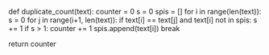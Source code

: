 def duplicate_count(text):
  counter = 0
  s = 0
  spis = []
  for i in range(len(text)):
    s = 0
    for j in range(i+1, len(text)):
      if text[i] == text[j] and text[i] not in spis:
        s += 1
      if s > 1:
        counter += 1
        spis.append(text[i])
        break
        
      
  return counter
